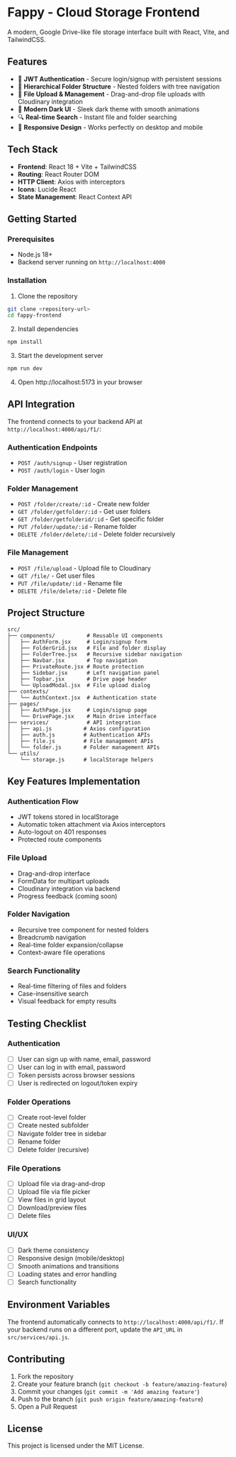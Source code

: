 # Fappy - Cloud Storage Frontend

A modern, Google Drive-like file storage interface built with React, Vite, and TailwindCSS.

## Features

- 🔐 **JWT Authentication** - Secure login/signup with persistent sessions
- 📁 **Hierarchical Folder Structure** - Nested folders with tree navigation
- 📄 **File Upload & Management** - Drag-and-drop file uploads with Cloudinary integration
- 🎨 **Modern Dark UI** - Sleek dark theme with smooth animations
- 🔍 **Real-time Search** - Instant file and folder searching
- 📱 **Responsive Design** - Works perfectly on desktop and mobile

## Tech Stack

- **Frontend**: React 18 + Vite + TailwindCSS
- **Routing**: React Router DOM
- **HTTP Client**: Axios with interceptors
- **Icons**: Lucide React
- **State Management**: React Context API

## Getting Started

### Prerequisites

- Node.js 18+ 
- Backend server running on `http://localhost:4000`

### Installation

1. Clone the repository
```bash
git clone <repository-url>
cd fappy-frontend
```

2. Install dependencies
```bash
npm install
```

3. Start the development server
```bash
npm run dev
```

4. Open http://localhost:5173 in your browser

## API Integration

The frontend connects to your backend API at `http://localhost:4000/api/f1/`:

### Authentication Endpoints
- `POST /auth/signup` - User registration
- `POST /auth/login` - User login

### Folder Management
- `POST /folder/create/:id` - Create new folder
- `GET /folder/getfolder/:id` - Get user folders
- `GET /folder/getfolderid/:id` - Get specific folder
- `PUT /folder/update/:id` - Rename folder
- `DELETE /folder/delete/:id` - Delete folder recursively

### File Management
- `POST /file/upload` - Upload file to Cloudinary
- `GET /file/` - Get user files
- `PUT /file/update/:id` - Rename file
- `DELETE /file/delete/:id` - Delete file

## Project Structure

```
src/
├── components/          # Reusable UI components
│   ├── AuthForm.jsx     # Login/signup form
│   ├── FolderGrid.jsx   # File and folder display
│   ├── FolderTree.jsx   # Recursive sidebar navigation
│   ├── Navbar.jsx       # Top navigation
│   ├── PrivateRoute.jsx # Route protection
│   ├── Sidebar.jsx      # Left navigation panel
│   ├── Topbar.jsx       # Drive page header
│   └── UploadModal.jsx  # File upload dialog
├── contexts/
│   └── AuthContext.jsx  # Authentication state
├── pages/
│   ├── AuthPage.jsx     # Login/signup page
│   └── DrivePage.jsx    # Main drive interface
├── services/            # API integration
│   ├── api.js          # Axios configuration
│   ├── auth.js         # Authentication APIs
│   ├── file.js         # File management APIs
│   └── folder.js       # Folder management APIs
└── utils/
    └── storage.js      # localStorage helpers
```

## Key Features Implementation

### Authentication Flow
- JWT tokens stored in localStorage
- Automatic token attachment via Axios interceptors
- Auto-logout on 401 responses
- Protected route components

### File Upload
- Drag-and-drop interface
- FormData for multipart uploads
- Cloudinary integration via backend
- Progress feedback (coming soon)

### Folder Navigation
- Recursive tree component for nested folders
- Breadcrumb navigation
- Real-time folder expansion/collapse
- Context-aware file operations

### Search Functionality
- Real-time filtering of files and folders
- Case-insensitive search
- Visual feedback for empty results

## Testing Checklist

### Authentication
- [ ] User can sign up with name, email, password
- [ ] User can log in with email, password
- [ ] Token persists across browser sessions
- [ ] User is redirected on logout/token expiry

### Folder Operations
- [ ] Create root-level folder
- [ ] Create nested subfolder
- [ ] Navigate folder tree in sidebar
- [ ] Rename folder
- [ ] Delete folder (recursive)

### File Operations
- [ ] Upload file via drag-and-drop
- [ ] Upload file via file picker
- [ ] View files in grid layout
- [ ] Download/preview files
- [ ] Delete files

### UI/UX
- [ ] Dark theme consistency
- [ ] Responsive design (mobile/desktop)
- [ ] Smooth animations and transitions
- [ ] Loading states and error handling
- [ ] Search functionality

## Environment Variables

The frontend automatically connects to `http://localhost:4000/api/f1/`. If your backend runs on a different port, update the `API_URL` in `src/services/api.js`.

## Contributing

1. Fork the repository
2. Create your feature branch (`git checkout -b feature/amazing-feature`)
3. Commit your changes (`git commit -m 'Add amazing feature'`)
4. Push to the branch (`git push origin feature/amazing-feature`)
5. Open a Pull Request

## License

This project is licensed under the MIT License.
